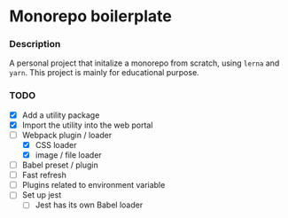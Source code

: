 # Monorepo boilerplate

### Description
A personal project that initalize a monorepo from scratch, using `lerna` and `yarn`. This project is mainly for educational purpose.

### TODO
- [x] Add a utility package
- [x] Import the utility into the web portal
- [ ] Webpack plugin / loader
    - [x] CSS loader
    - [x] image / file loader
- [ ] Babel preset / plugin
- [ ] Fast refresh
- [ ] Plugins related to environment variable
- [ ] Set up jest
    - [ ] Jest has its own Babel loader
